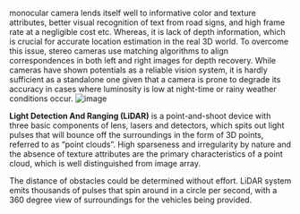 monocular camera lends itself well to informative color and texture attributes, better visual recognition of text from road signs, and high frame rate at a negligible cost etc. Whereas, it is lack of depth information, which is crucial for accurate location estimation in the real 3D world. To overcome this issue, stereo cameras use matching algorithms to align correspondences in both left and right images for depth recovery. While cameras have shown potentials as a reliable vision system, it is hardly sufficient as a standalone one given that a camera is prone to degrade its accuracy in cases where luminosity is low at night-time or rainy weather conditions occur.
![image](https://user-images.githubusercontent.com/65759092/196404486-37335402-edca-424f-b21f-989d61435aec.png)

**Light Detection And Ranging (LiDAR)** is a point-and-shoot device with three basic components of lens, lasers and detectors, which spits out light pulses that will bounce off the surroundings in the form of 3D points, referred to as “point clouds”. High sparseness and irregularity by nature and the absence of texture attributes are the primary characteristics of a point cloud, which is well distinguished from image array.
 
 
The distance of obstacles could be determined without effort. LiDAR system emits thousands of pulses that spin around in a circle per second, with a 360 degree view of surroundings for the vehicles being provided. 
